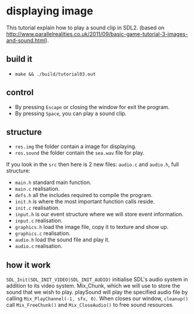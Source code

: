# displaying image

This tutorial explain how to play a sound clip in SDL2.
(based on http://www.parallelrealities.co.uk/2011/09/basic-game-tutorial-3-images-and-sound.html).

## build it
  * `make && ./build/tutorial03.out`

## control
  * By pressing `Escape` or closing the window for exit the program.
  * By pressing `Space`, you can play a sound clip.

## structure

  * `res.img` the folder contain a image for displaying.
  * `res.sound` the folder contain the `sea.wav` file for play.

If you look in the `src` then here is 2 new files: `audio.c` and `audio.h`, full structure:
  * `main.h` standard main function.
  * `main.c` realisation.
  * `defs.h` all the includes required to compile the program.
  * `init.h` is where the most important function calls reside.
  * `init.c` realisation.
  * `input.h` is our event structure where we will store event information.
  * `input.c` realisation.
  * `graphics.h` load the image file, copy it to texture and show up.
  * `graphics.c` realisation.
  * `audio.h` load the sound file and play it.
  * `audio.c` realisation.

## how it work

`SDL_Init(SDL_INIT_VIDEO|SDL_INIT_AUDIO)`  initialise SDL's audio system in addition to its video system.
Mix_Chunk, which we will use to store the sound that we wish to play.
playSound will play the specified audio file by calling `Mix_PlayChannel(-1, sfx, 0)`.
When closes our window, `cleanup()` call `Mix_FreeChunk()` and `Mix_CloseAudio()` to free sound resources.
